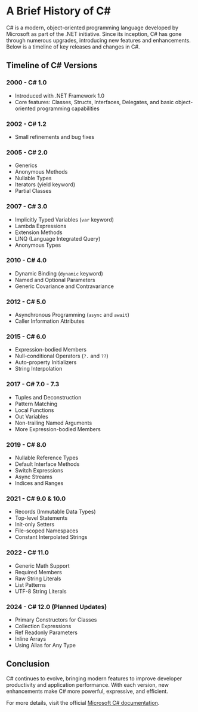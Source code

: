 # A Brief History of C\#

C# is a modern, object-oriented programming language developed by Microsoft as part of the .NET initiative. Since its inception, C# has gone through numerous upgrades, introducing new features and enhancements. Below is a timeline of key releases and changes in C#.

## Timeline of C# Versions

### **2000 - C# 1.0**

- Introduced with .NET Framework 1.0
- Core features: Classes, Structs, Interfaces, Delegates, and basic object-oriented programming capabilities

### **2002 - C# 1.2**

- Small refinements and bug fixes

### **2005 - C# 2.0**

- Generics
- Anonymous Methods
- Nullable Types
- Iterators (yield keyword)
- Partial Classes

### **2007 - C# 3.0**

- Implicitly Typed Variables (`var` keyword)
- Lambda Expressions
- Extension Methods
- LINQ (Language Integrated Query)
- Anonymous Types

### **2010 - C# 4.0**

- Dynamic Binding (`dynamic` keyword)
- Named and Optional Parameters
- Generic Covariance and Contravariance

### **2012 - C# 5.0**

- Asynchronous Programming (`async` and `await`)
- Caller Information Attributes

### **2015 - C# 6.0**

- Expression-bodied Members
- Null-conditional Operators (`?.` and `??`)
- Auto-property Initializers
- String Interpolation

### **2017 - C# 7.0 - 7.3**

- Tuples and Deconstruction
- Pattern Matching
- Local Functions
- Out Variables
- Non-trailing Named Arguments
- More Expression-bodied Members

### **2019 - C# 8.0**

- Nullable Reference Types
- Default Interface Methods
- Switch Expressions
- Async Streams
- Indices and Ranges

### **2021 - C# 9.0 & 10.0**

- Records (Immutable Data Types)
- Top-level Statements
- Init-only Setters
- File-scoped Namespaces
- Constant Interpolated Strings

### **2022 - C# 11.0**

- Generic Math Support
- Required Members
- Raw String Literals
- List Patterns
- UTF-8 String Literals

### **2024 - C# 12.0 (Planned Updates)**

- Primary Constructors for Classes
- Collection Expressions
- Ref Readonly Parameters
- Inline Arrays
- Using Alias for Any Type

## Conclusion

C# continues to evolve, bringing modern features to improve developer productivity and application performance. With each version, new enhancements make C# more powerful, expressive, and efficient.

For more details, visit the official [Microsoft C# documentation](https://learn.microsoft.com/en-us/dotnet/csharp/).

